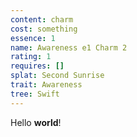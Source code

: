 ```yaml
---
content: charm
cost: something
essence: 1
name: Awareness e1 Charm 2
rating: 1
requires: []
splat: Second Sunrise
trait: Awareness
tree: Swift
---
```


Hello **world**!
